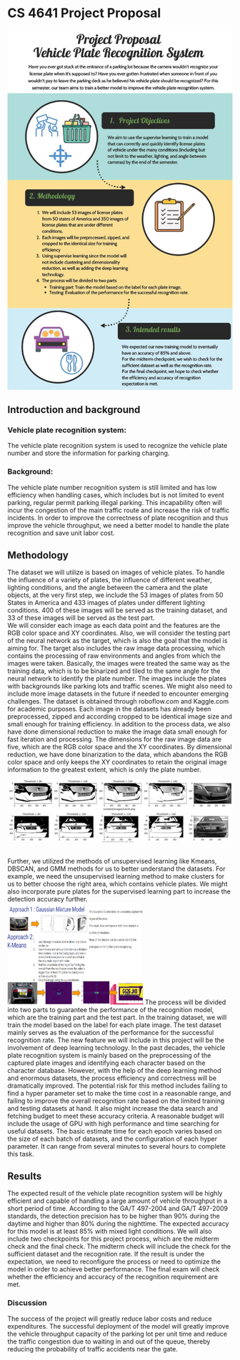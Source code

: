 # CS 4641 Project Proposal
![Alt text](https://raw.githubusercontent.com/Aaronwork1205/Machine_learning/gh-pages/assets/css/infographic_cropped1024_1.jpg)

## Introduction and background 

### Vehicle plate recognition system: 

The vehicle plate recognition system is used to recognize the vehicle plate number and store the information for parking charging.
### Background: 
The vehicle plate number recognition system is still limited and has low efficiency when handling cases, which includes but is not limited to event parking, regular permit parking illegal parking. This incapability often will incur the congestion of the main traffic route and increase the risk of traffic incidents. In order to improve the correctness of plate recognition and thus improve the vehicle throughput, we need a better model to handle the plate recognition and save unit labor cost.

## Methodology

 The dataset we will utilize is based on images of vehicle plates. To handle the influence of a variety of plates, the influence of different weather, lighting conditions, and the angle between the camera and the plate objects, at the very first step, we include the 53 images of plates from 50 States in America and 433 images of plates under different lighting conditions. 400 of these images will be served as the training dataset, and 33 of these images will be served as the test part. <br>We will consider each image as each data point and the features are the RGB color space and XY coordinates. Also, we will consider the testing part of the neural network as the target, which is also the goal that the model is aiming for. The target also includes the raw image data processing, which contains the processing of raw environments and angles from which the images were taken. Basically, the images were treated the same way as the training data, which is to be binarized and tiled to the same angle for the neural network to identify the plate number. The images include the plates with backgrounds like parking lots and traffic scenes.  We might also need to include more image datasets in the future if needed to encounter emerging challenges. The dataset is obtained through roboflow.com and Kaggle.com for academic purposes. Each image in the datasets has already been preprocessed, zipped and according cropped to be identical image size and small enough for training efficiency. In addition to the process data, we also have done dimensional reduction to make the image data small enough for fast iteration and processing. The dimensions for the raw image data are five, which are the RGB color space and the XY coordinates. By dimensional reduction, we have done binarization to the data, which abandons the RGB color space and only keeps the XY coordinates to retain the original image information to the greatest extent, which is only the plate number.<div align=center>
<img src="https://github.com/Aaronwork1205/Machine_learning/blob/gh-pages/assets/css/088e440f27b5949e977dc7310c0f8fe.png?raw=true" alt="" />
</div><br> Further, we utilized the methods of unsupervised learning like Kmeans, DBSCAN, and GMM methods for us to better understand the datasets. For example, we need the unsupervised learning method to make clusters for us to better choose the right area, which contains vehicle plates. We might also incorporate pure plates for the supervised learning part to increase the detection accuracy further.<br><img src="https://github.com/Aaronwork1205/Machine_learning/blob/gh-pages/assets/css/6b9426131d837253eb06ed24db4a240.png?raw=true" alt="Methods" width="304" height="228"/> The process will be divided into two parts to guarantee the performance of the recognition model, which are the training part and the test part. In the training dataset, we will train the model based on the label for each plate image. The test dataset mainly serves as the evaluation of the performance for the successful recognition rate. The new feature we will include in this project will be the involvement of deep learning technology. In the past decades, the vehicle plate recognition system is mainly based on the preprocessing of the captured plate images and identifying each character based on the character database. However, with the help of the deep learning method and enormous datasets, the process efficiency and correctness will be dramatically improved. The potential risk for this method includes failing to find a hyper parameter set to make the time cost in a reasonable range, and failing to improve the overall recognition rate based on the limited training and testing datasets at hand. It also might increase the data search and fetching budget to meet these accuracy criteria. A reasonable budget will include the usage of GPU with high performance and time searching for useful datasets. The basic estimate time for each epoch varies based on the size of each batch of datasets, and the configuration of each hyper parameter. It can range from several minutes to several hours to complete this task.



## Results

The expected result of the vehicle plate recognition system will be highly efficient and capable of handling a large amount of vehicle throughput in a short period of time. According to the GA/T 497-2004 and GA/T 497-2009 standards, the detection precision has to be higher than 90% during the daytime and higher than 80% during the nighttime. The expected accuracy for this model is at least 85% with mixed light conditions. We will also include two checkpoints for this project process, which are the midterm check and the final check. The midterm check will include the check for the sufficient dataset and the recognition rate. If the result is under the expectation, we need to reconfigure the process or need to optimize the model in order to achieve better performance. The final exam will check whether the efficiency and accuracy of the recognition requirement are met.

### Discussion
 
The success of the project will greatly reduce labor costs and reduce expenditures. The successful deployment of the model will greatly improve the vehicle throughput capacity of the parking lot per unit time and reduce the traffic congestion due to waiting in and out of the queue, thereby reducing the probability of traffic accidents near the gate.



